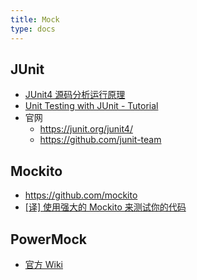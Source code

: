 ```yaml
---
title: Mock
type: docs
---
```



## JUnit
- [JUnit4 源码分析运行原理](https://my.oschina.net/itblog/blog/1550931)
- [Unit Testing with JUnit - Tutorial](https://www.vogella.com/tutorials/JUnit/article.html)
- 官网
    - https://junit.org/junit4/
    - https://github.com/junit-team


## Mockito
- https://github.com/mockito
- [[译] 使用强大的 Mockito 来测试你的代码](https://www.jianshu.com/p/f6e3ab9719b9)


## PowerMock
- [官方 Wiki](https://github.com/powermock/powermock/wiki)




